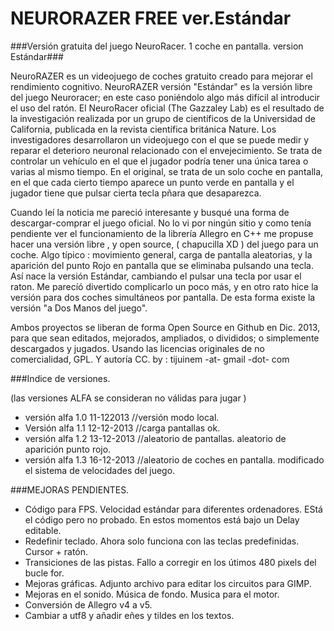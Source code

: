 NEURORAZER FREE ver.Estándar
=============================

###Versión gratuita del juego NeuroRacer. 1 coche en pantalla. version Estándar###

NeuroRAZER es un videojuego de coches gratuito creado para mejorar el rendimiento cognitivo. NeuroRAZER versión "Estándar" es la versión libre del juego Neuroracer; en este caso poniéndolo algo más difícil al introducir el uso del ratón. El NeuroRacer oficial (The Gazzaley Lab) es el resultado de la investigación realizada por un grupo de científicos de la Universidad de California, publicada en la revista científica británica Nature. Los investigadores desarrollaron un videojuego con el que se puede medir y reparar el deterioro neuronal relacionado con el envejecimiento. Se trata de controlar un vehículo en el que el jugador podría tener una única tarea o varias al mismo tiempo. En el original, se trata de un solo coche en pantalla, en el que cada cierto tiempo aparece un punto verde en pantalla y el jugador tiene que pulsar cierta tecla pñara que desaparezca.

Cuando leí la noticia me pareció interesante y busqué una forma de descargar-comprar el juego oficial. No lo vi por ningún sitio y como tenía pendiente ver el funcionamiento de la librería Allegro en C++ me propuse hacer una versión libre , y open source, ( chapucilla XD ) del juego para un coche. Algo típico : movimiento general, carga de pantalla aleatorias, y la aparición del punto Rojo en pantalla que se eliminaba pulsando una tecla. Así nace la versión Estándar, cambiando el pulsar una tecla por usar el raton. Me parecíó divertido complicarlo un poco más, y en otro rato hice la versión para dos coches simultáneos por pantalla. De esta forma existe la versión "a Dos Manos del juego".

Ambos proyectos se liberan de forma Open Source en Github en Dic. 2013, para que sean editados, mejorados, ampliados, o divididos; o simplemente descargados y jugados. Usando las licencias originales de no comercialidad, GPL. Y autoría CC. by : tijuinem -at- gmail -dot- com

###Indice de versiones.

(las versiones ALFA se consideran no válidas para jugar )

* versión alfa 1.0 11-122013  //versión modo local. 
* Versión alfa 1.1 12-12-2013 //carga pantallas ok.
* versión alfa 1.2 13-12-2013 //aleatorio de pantallas. aleatorio de aparición punto rojo.
* versión alfa 1.3 16-12-2013 //aleatorio de coches en pantalla. modificado el sistema de velocidades del juego.


###MEJORAS PENDIENTES.

* Código para FPS. Velocidad estándar para diferentes ordenadores. EStá el código pero no probado. En estos momentos está bajo un Delay editable. 
* Redefinir teclado. Ahora solo funciona con las teclas predefinidas. Cursor + ratón.
* Transiciones de las pistas. Fallo a corregir en los útimos 480 pixels del bucle for.
* Mejoras gráficas. Adjunto archivo para editar los circuitos para GIMP.
* Mejoras en el sonido. Música de fondo. Musica para el motor. 
* Conversión de Allegro v4 a v5. 
* Cambiar a utf8 y añadir eñes y tildes en los textos.

